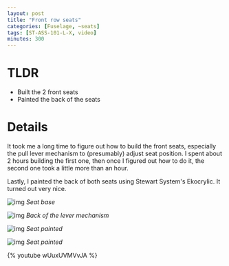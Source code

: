 ```yaml
---
layout: post
title: "Front row seats"
categories: [Fuselage, ~seats]
tags: [ST-ASS-101-L-X, video]
minutes: 300
---
```


# TLDR

- Built the 2 front seats
- Painted the back of the seats

# Details

It took me a long time to figure out how to build the front seats, especially the pull lever mechanism to (presumably) adjust seat position. I spent about 2 hours building the first one, then once I figured out how to do it, the second one took a little more than an hour.

Lastly, I painted the back of both seats using Stewart System's Ekocrylic. It turned out very nice.

![img](https://lh3.googleusercontent.com/pw/AP1GczO5DFv4FeUHM408u3lGcePFsY7g-OqpEUIS33u_G_Dqtg3ay0DNWBJ50heUw8-YytOAUwScgfrzRz0uDJieaEy3R2V_S-QNqZsFMcyNQSpw9fAeSLYC4rmOGIgOsVjqyPigLBXIiVsK48BaoBCeXyfUwQ=w1354-h1019-s-no-gm?authuser=0)
_Seat base_

![img](https://lh3.googleusercontent.com/pw/AP1GczNvw4OLL_FuwVQGrJMwJj-xKkZvasphFWx1ulfogDFH9haQEWFzcqqkbMwTQqgVfKQEWJMz-PnPdJSAcvY38MwNBq7b-5C3Ng276KR318j9NAjKGzPOhImsuwPXbGfO7CbxXa9MjeXXtr_fqvTe4S_b0A=w1354-h1019-s-no-gm?authuser=0)
_Back of the lever mechanism_

![img](https://lh3.googleusercontent.com/pw/AP1GczMYymsqaz0kIjJsF5PZz1mmqo36uSchQA2GxJpYxEYmk_aU3BroM3AMOtg-ZEFg00zrCVT7EMJdo3tryjYeogDdw1KEOFuWUndifIzFN5n1gN6kltva1mG8k3sVCSzssRNYpevfB09i1VVw-9pO_lsivA=w787-h1045-s-no-gm?authuser=0)
_Seat painted_

![img](https://lh3.googleusercontent.com/pw/AP1GczOc3Rsr6Xcz5yrGYBNJi7yGqVJigiLJfc8qyZiHxTmGpUD9sQcqLZNXotb8xa0IhCDOdLrx8jR9aIoJgrgtx5zmU3Jn13kgzLHBMvMtA_2ZkqcdZBpstUs6JWgXwUldKfKG6kU9g0HidCruGizcWmM0jQ=w1354-h1019-s-no-gm?authuser=0)
_Seat painted_

{% youtube wUuxUVMVvJA %}
